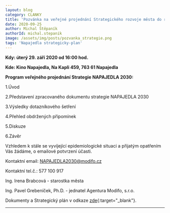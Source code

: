 ```yaml
---
layout: blog
category: CLANKY
title: 'Pozvánka na veřejné projednání Strategického rozvoje města do roku 2030'
date: 2020-09-25
author: Michal Štěpaník
authorId: michal.stepanik
image: /assets/img/posts/pozvanka_strategie.png
tags: 'Napajedla strategicky-plan'
---
```



**Kdy: úterý 29. září 2020 od 16:00 hod.**

**Kde: Kino Napajedla, Na Kapli 459, 763 61 Napajedla**





**Program veřejného projednání Strategie NAPAJEDLA 2030:**

1.Úvod

2.Představení zpracovaného dokumentu strategie NAPAJEDLA 2030

3.Výsledky dotazníkového šetření

4.Přehled obdržených připomínek

5.Diskuze

6.Závěr


Vzhledem k stále se vyvíjející epidemiologické situaci a přijatým opatřením Vás žádáme, o emailové
potvrzení účasti.



Kontaktní email: NAPAJEDLA2030@modifo.cz

Kontaktní tel.č.: 577 100 917




Ing. Irena Brabcová - starostka města

Ing. Pavel Grebeníček, Ph.D. - jednatel Agentura Modifo, s.r.o.







Dokumenty a Strategický plán v odkaze [zde](https://www.napajedla.cz/aktualne/novinky/pozvanka-na-verejne-projednani-strategicky-rozvoj-mesta-1026cs.html){:target="_blank"}.

 




---
